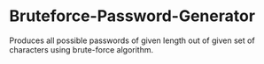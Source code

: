 # Bruteforce-Password-Generator
Produces all possible passwords of given length out of given set of characters using brute-force algorithm.
